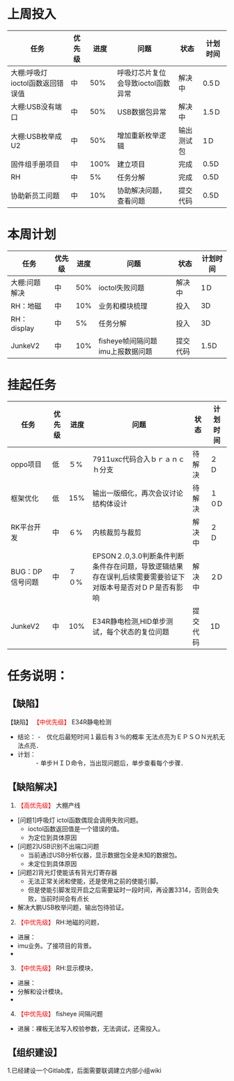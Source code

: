 # 上周投入
| 任务| 优先级 | 进度 | 问题| 状态|计划时间 |
|-----|-------| ---- | ---|----|--------|
|大棚:呼吸灯ioctol函数返回错误值| 中 |50%  |呼吸灯芯片复位会导致ioctol函数异常| 解决中|0.5Ｄ|
|大棚:USB没有端口| 中 |50%  |USB数据包异常| 解决中|1.5Ｄ|
|大棚:USB枚举成U2| 中 |50%  |增加重新枚举逻辑|输出测试包|1Ｄ|
|固件组手册项目| 中 | 100%  |建立项目| 完成|0.5D|
|RH| 中 | 5%  |任务分解| 完成|0.5D|
|协助新员工问题| 中 | 10%  |协助解决问题，查看问题| 提交代码|0.5D|


# 本周计划
| 任务| 优先级 | 进度 | 问题| 状态|计划时间 |
|-----|-------| ---- | ---|----|--------|
|大棚:问题解决| 中 |50%  |ioctol失败问题| 解决中|1Ｄ|
|RH：地磁| 中 | 10%  |业务和模块梳理| 投入|3D|
|RH：display| 中 | 5%  |任务分解| 投入|3D|
|JunkeV2| 中 | 10%  |fisheye帧间隔问题imu上报数据问题| 提交代码|1.5D|

# 挂起任务
| 任务| 优先级 | 进度 | 问题| 状态|计划时间 |
|-----|-------| ---- | ---|----|--------|
| oppo项目 | 低 | ５%  | 7911uxc代码合入ｂｒａｎｃｈ分支| 待解决| ２Ｄ  |
| 框架优化 | 低 | 15%  | 输出一版细化，再次会议讨论结构体设计 | 待解决 | １０D|
| RK平台开发| 中 | ６%  |内核裁剪与裁剪| 解决中| ２Ｄ|
| BUG：DP信号问题 | 中| ７０%  | EPSON２.0,3.0判断条件判断条件存在问题，导致逻辑结果存在误判,后续需要需要验证下对版本号是否对ＤＰ是否有影响|解决中 |２D|
|JunkeV2| 中 | 10%  |E34R静电检测,HID单步测试，每个状态的复位问题| 提交代码|1D|


# 任务说明：
## 【缺陷】
【缺陷】<font color='red'> 【中优先级】  </font>E34R静电检测
- 结论：
    -　优化后最短时间１最后有３％的概率 无法点亮为ＥＰＳＯＮ光机无法点亮．
- 计划：    
　　　- 单步ＨＩＤ命令，当出现问题后，单步查看每个步骤．



## 【缺陷解决】
1. <font color='red'> 【高优先级】  </font>大棚产线
 
- [问题1]呼吸灯 ictol函数偶现会调用失败问题。
   - ioctol函数返回值是一个错误的值。
   - 为定位到具体原因 
- [问题2]USB识别不出端口问题
   - 当前通过USB分析仪器，显示数据包全是未知的数据包。
   - 未定位到具体原因 
- [问题2]背光灯使能该有背光灯寄存器
   - 无法正常关闭和使能，还是使用之前的使能引脚。
   - 但是使能引脚发现开启之后需要延时一段时间，再设置3314，否则会失败，当前时间会有点长
- 解决大鹏USB枚举问题，输出包待验证。


2. <font color='red'> 【中优先级】  </font>RH:地磁的问题，
- 进展：
- imu业务。了接项目的背景。
- 
3. <font color='red'> 【中优先级】  </font>RH:显示模块，
- 进展：
- 分解和设计模块。
- 
4. <font color='red'> 【中优先级】  </font>fisheye 间隔问题
- 进展：裸板无法写入校验参数，无法调试，还需投入。

## 【组织建设】
1.已经建设一个Gitlab库，后面需要联调建立内部小组wiki


